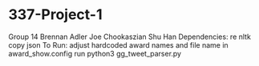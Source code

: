 # 337-Project-1
Group 14
Brennan Adler Joe Chookaszian Shu Han
Dependencies:
re
nltk
copy
json
To Run:
adjust hardcoded award names and file name in award_show.config
run python3 gg_tweet_parser.py
